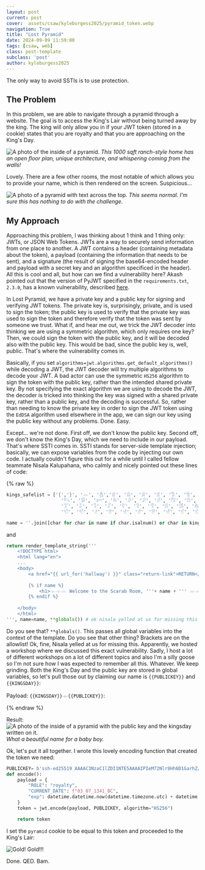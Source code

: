 ```yaml
---
layout: post
current: post
cover:  assets/csaw/kyleburgess2025/pyramid_token.webp
navigation: True
title: "Lost Pyramid"
date: 2024-09-09 11:59:00
tags: [csaw, web]
class: post-template
subclass: 'post'
author: kyleburgess2025
---
```


The only way to avoid SSTIs is to use protection.

## The Problem

In this problem, we are able to navigate through a pyramid through a website. The goal is to access the King's Lair without being turned away by the king. The king will only allow you in if your JWT token (stored in a cookie) states that you are royalty and that you are approaching on the King's Day.

![A photo of the inside of a pyramid.](/assets/csaw/kyleburgess2025/pyramid.webp)
*This 1000 sqft ranch-style home has an open floor plan, unique architecture, and whispering coming from the walls!*

Lovely. There are a few other rooms, the most notable of which allows you to provide your name, which is then rendered on the screen. Suspicious...

![A photo of a pyramid with text across the top.](/assets/csaw/kyleburgess2025/scarab.webp)
*This seems normal. I'm sure this has nothing to do with the challenge.*

## My Approach

Approaching this problem, I was thinking about 1 think and 1 thing only: JWTs, or JSON Web Tokens. JWTs are a way to securely send information from one place to another. A JWT contains a header (containing metadata about the token), a payload (containing the information that needs to be sent), and a signature (the result of signing the base64-encoded header and payload with a secret key and an algorithm specificed in the header). All this is cool and all, but how can we find a vulnerability here? Akash pointed out that the version of PyJWT specified in the `requirements.txt`, `2.3.0`, has a known vulnerability, described [here](https://github.com/jpadilla/pyjwt/security/advisories/GHSA-ffqj-6fqr-9h24). 


In Lost Pyramid, we have a private key and a public key for signing and verifying JWT tokens. The private key is, surprisingly, private, and is used to sign the token; the public key is used to verify that the private key was used to sign the token and therefore verify that the token was sent by someone we trust. What if, and hear me out, we trick the JWT decoder into thinking we are using a symmetric algorithm, which only requires one key? Then, we could sign the token with the public key, and it will be decoded also with the public key. This would be bad, since the public key is, well, public. That's where the vulnerability comes in. 

Basically, if you set `algorithms=jwt.algorithms.get_default_algorithms()` while decoding a JWT, the JWT decoder will try multiple algorithms to decode your JWT. A bad actor can use the symmetric `HS256` algorithm to sign the token with the public key, rather than the intended shared private key. By not specifying the exact algorithm we are using to decode the JWT, the decoder is tricked into thinking the key was signed with a shared private key, rather than a public key, and the decoding is successful. So, rather than needing to know the private key in order to sign the JWT token using the `EdDSA` algorithm used elsewhere in the app, we can sign our key using the public key without any problems. Done. Easy.

Except... we're not done. First off, we don't know the public key. Second off, we don't know the King's Day, which we need to include in our payload. That's where SSTI comes in. SSTI stands for server-side template injection; basically, we can expose variables from the code by injecting our own code. I actually couldn't figure this out for a while until I called fellow teammate Nisala Kalupahana, who calmly and nicely pointed out these lines of code:

{% raw %}

```python
kings_safelist = ['{','}', '𓁹', '𓆣','𓀀', '𓀁', '𓀂', '𓀃', '𓀄', '𓀅', '𓀆', '𓀇', '𓀈', '𓀉', '𓀊', 
                    '𓀐', '𓀑', '𓀒', '𓀓', '𓀔', '𓀕', '𓀖', '𓀗', '𓀘', '𓀙', '𓀚', '𓀛', '𓀜', '𓀝', '𓀞', '𓀟',
                    '𓀠', '𓀡', '𓀢', '𓀣', '𓀤', '𓀥', '𓀦', '𓀧', '𓀨', '𓀩', '𓀪', '𓀫', '𓀬', '𓀭', '𓀮', '𓀯',
                    '𓀰', '𓀱', '𓀲', '𓀳', '𓀴', '𓀵', '𓀶', '𓀷', '𓀸', '𓀹', '𓀺', '𓀻']  

name = ''.join([char for char in name if char.isalnum() or char in kings_safelist])
```

and 

```python
return render_template_string('''
    <!DOCTYPE html>
    <html lang="en">
    ...
    <body>
        <a href="{{ url_for('hallway') }}" class="return-link">RETURN</a>
        
        {% if name %}
            <h1>𓁹𓁹𓁹 Welcome to the Scarab Room, '''+ name + ''' 𓁹𓁹𓁹</h1>
        {% endif %}
        
    </body>
    </html>
''', name=name, **globals()) # ok nisala yelled at us for missing this
```

Do you see that? `**globals()`. This passes all global variables into the context of the template. Do you see that other thing? Brackets are on the allowlist! Ok, fine, Nisala yelled at us for missing this. Apparently, we hosted a workshop where we discussed this exact vulnerability. Sadly, I host a lot of different workshops on a lot of different topics and also I'm a silly goose so I'm not sure how I was expected to remember all this. Whatever. We keep grinding. Both the King's Day and the public key are stored in global variables, so let's pull those out by claiming our name is `{{PUBLICKEY}}` and `{{KINGSDAY}}`:

Payload: `{{KINGSDAY}}𓁹{{PUBLICKEY}}`:

{% endraw %}

Result:
![A photo of the inside of a pyramid with the public key and the kingsday written on it.](/assets/csaw/kyleburgess2025/scarab_key.webp)
*What a beautiful name for a baby boy.*

Ok, let's put it all together. I wrote this lovely encoding function that created the token we need:

```python
PUBLICKEY= b'ssh-ed25519 AAAAC3NzaC1lZDI1NTE5AAAAIPIeM72Nlr8Hh6D1GarhZ/DCPRCR1sOXLWVTrUZP9aw2'
def encode():
    payload = {
        "ROLE": "royalty",
        "CURRENT_DATE": f"03_07_1341_BC",
        "exp": datetime.datetime.now(datetime.timezone.utc) + datetime.timedelta(days=(365*3000))
    }
    token = jwt.encode(payload, PUBLICKEY, algorithm="HS256")

    return token
```

I set the `pyramid` cookie to be equal to this token and proceeded to the King's Lair:

![Gold! Gold!!!](/assets/csaw/kyleburgess2025/pyramid_flag.webp)

Done. QED. Bam.